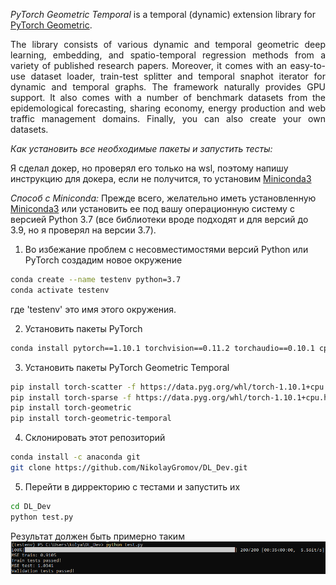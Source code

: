 *PyTorch Geometric Temporal* is a temporal (dynamic) extension library for [PyTorch Geometric](https://github.com/rusty1s/pytorch_geometric).

<p align="justify">The library consists of various dynamic and temporal geometric deep learning, embedding, and spatio-temporal regression methods from a variety of published research papers. Moreover, it comes with an easy-to-use dataset loader, train-test splitter and temporal snaphot iterator for dynamic and temporal graphs. The framework naturally provides GPU support. It also comes with a number of benchmark datasets from the epidemological forecasting, sharing economy, energy production and web traffic management domains. Finally, you can also create your own datasets.</p>

*Как установить все необходимые пакеты и запустить тесты:*

Я сделал докер, но проверял его только на wsl, поэтому напишу инструкцию для докера, если не получится, то установим [Miniconda3](https://conda.io/en/latest/miniconda.html)


*Способ с Miniconda:*
Прежде всего, желательно иметь установленную [Miniconda3](https://conda.io/en/latest/miniconda.html) или установить ее под вашу операционную систему с версией Python 3.7 (все библиотеки вроде подходят и для версий до 3.9, но я проверял на версии 3.7).

1. Во избежание проблем с несовместимостями версий Python или PyTorch создадим новое окружение

```sh
conda create --name testenv python=3.7
conda activate testenv
```
где 'testenv' это имя этого окружения.

2. Установить пакеты PyTorch

```sh
conda install pytorch==1.10.1 torchvision==0.11.2 torchaudio==0.10.1 cpuonly -c pytorch
```
3. Установить пакеты PyTorch Geometric Temporal

```sh
pip install torch-scatter -f https://data.pyg.org/whl/torch-1.10.1+cpu.html
pip install torch-sparse -f https://data.pyg.org/whl/torch-1.10.1+cpu.html
pip install torch-geometric
pip install torch-geometric-temporal
```
4. Склонировать этот репозиторий
```sh
conda install -c anaconda git
git clone https://github.com/NikolayGromov/DL_Dev.git
```
5. Перейти в дирректорию с тестами и запустить их
```sh
cd DL_Dev
python test.py
```

Результат должен быть примерно таким
![image](https://github.com/NikolayGromov/DL_Dev/blob/main/test.png)


